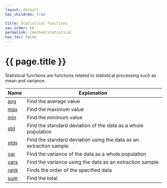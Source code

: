 ```yaml
---
layout: default
has_children: true

title: Statistical Functions
nav_order: 10
permalink: /method/statistical
has_toc: false
---
```


# {{ page.title }}

Statistical functions are functions related to statistical processing such as mean and variance.


| Name        	| Explanation                                                           	|
|-------------	|-----------------------------------------------------------------------	|
| [avg](/method/statistical/avg)    | Find the average value |
| [max](/method/statistical/max)             | Find the maximum value |
| [min](/method/statistical/min)             | Find the minimum value|
| [std](/method/statistical/std)               | Find the standard deviation of the data as a whole population|
| [stds](/method/statistical/stds)           | Find the standard deviation using the data as an extraction sample |
| [var](/method/statistical/var)         | Find the variance of the data as a whole population |
| [vars](/method/statistical/vars) | Find the variance using the data as an extraction sample |
| [rank](/method/statistical/rank)     | Finds the order of the specified data |
| [sum](/method/statistical/sum)       |  Find the total|

